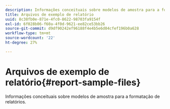 ```yaml
---
description: Informações conceituais sobre modelos de amostra para a formatação de relatórios.
title: Arquivos de exemplo de relatório
uuid: 8c38fb0e-871e-4fc0-8622-98703fa9154f
exl-id: 6f028b06-f60a-4f0d-9621-ee82ce53bb26
source-git-commit: d9df90242ef96188f4e4b5e6d04cfef196b0a628
workflow-type: tm+mt
source-wordcount: '22'
ht-degree: 27%

---
```


# Arquivos de exemplo de relatório{#report-sample-files}

Informações conceituais sobre modelos de amostra para a formatação de relatórios.
